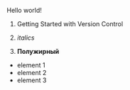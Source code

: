 Hello world!

1. Getting Started with Version Control

2. *italics*

3. **Полужирный**

*  element 1
* element 2
* element 3